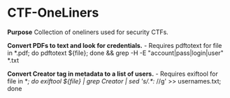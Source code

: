 # CTF-OneLiners

**Purpose**
Collection of oneliners used for security CTFs.

**Convert PDFs to text and look for credentials.** - Requires pdftotext
for file in \*.pdf; do pdftotext ${file}; done && grep -H -E "account|pass|login|user" \*.txt

**Convert Creator tag in metadata to a list of users.** - Requires exiftool
for file in \**; do exiftool ${file} | grep Creator | sed 's/.\*:* //g' >> usernames.txt; done
